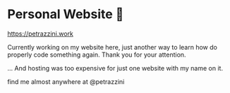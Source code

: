 # Personal Website 🏴

https://petrazzini.work

Currently working on my website here, just another way to learn how do properly code something again.
Thank you for your attention.


... And hosting was too expensive for just one website with my name on it.



find me almost anywhere at @petrazzini

